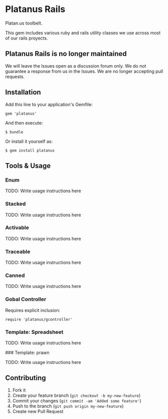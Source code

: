 # Platanus Rails

Platan.us toolbelt.

This gem includes various ruby and rails utility classes we use across most of our rails proyects.

## Platanus Rails is no longer maintained

We will leave the Issues open as a discussion forum only.
We do not guarantee a response from us in the Issues.
We are no longer accepting pull requests.

## Installation

Add this line to your application's Gemfile:

    gem 'platanus'

And then execute:

    $ bundle

Or install it yourself as:

    $ gem install platanus

## Tools & Usage

### Enum

TODO: Write usage instructions here

### Stacked

TODO: Write usage instructions here

### Activable

TODO: Write usage instructions here

### Traceable

TODO: Write usage instructions here

### Canned

TODO: Write usage instructions here

### Gobal Controller

Requires explicit inclusion:

	require 'platanus/gcontroller'

### Template: Spreadsheet

TODO: Write usage instructions here

### Template: prawn

TODO: Write usage instructions here

## Contributing

1. Fork it
2. Create your feature branch (`git checkout -b my-new-feature`)
3. Commit your changes (`git commit -am 'Added some feature'`)
4. Push to the branch (`git push origin my-new-feature`)
5. Create new Pull Request
